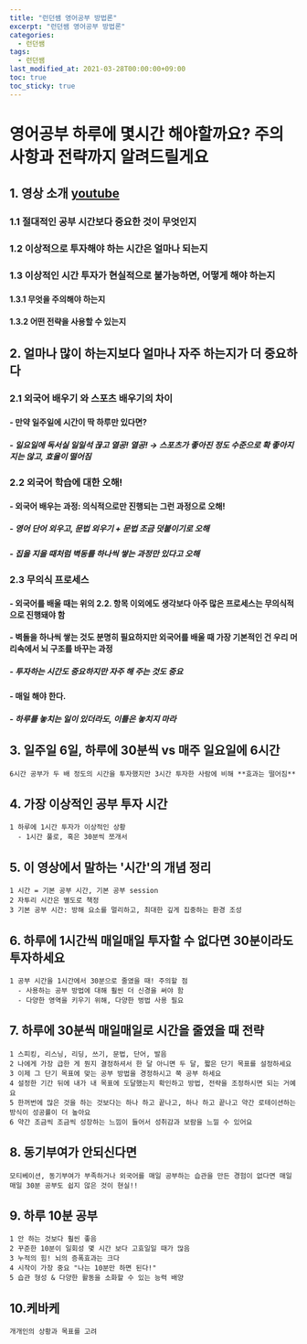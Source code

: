 ```yaml
---
title: "런던쌤 영어공부 방법론"
excerpt: "런던쌤 영어공부 방법론"
categories: 
  - 런던쌤
tags: 
  - 런던쌤
last_modified_at: 2021-03-28T00:00:00+09:00
toc: true
toc_sticky: true
---
```


# 영어공부 하루에 몇시간 해야할까요? 주의사항과 전략까지 알려드릴게요

## 1. 영상 소개 [youtube](https://www.youtube.com/watch?v=XEP6Y7GUzXI)
### 1.1 절대적인 공부 시간보다 중요한 것이 무엇인지  
### 1.2 이상적으로 투자해야 하는 시간은 얼마나 되는지  
### 1.3 이상적인 시간 투자가 현실적으로 불가능하면, 어떻게 해야 하는지  
#### 1.3.1 무엇을 주의해야 하는지  
#### 1.3.2 어떤 전략을 사용할 수 있는지

## 2. 얼마나 많이 하는지보다 얼마나 자주 하는지가 더 중요하다
### 2.1 외국어 배우기 와 스포츠 배우기의 차이
#### - 만약 일주일에 시간이 딱 하루만 있다면?
##### - 일요일에 독서실 일일석 끊고 열공! 열공! → 스포츠가 좋아진 정도 수준으로 확 좋아지지는 않고, 효율이 떨어짐
### 2.2 외국어 학습에 대한 오해!
#### - 외국어 배우는 과정: 의식적으로**만** 진행되는 그런 **과정으로 오해!**
##### - 영어 단어 외우고, 문법 외우기 + 문법 조금 덧붙이기**로 오해**
##### - 집을 지을 때처럼 벽동를 하나씩 쌓는 과정**만 있다고 오해**
### 2.3 **무의식 프로세스**
#### - 외국어를 배울 때는 위의 2.2. 항목 이외에도 생각보다 아주 많은 프로세스는 무의식적으로 진행돼야 함
#### - 벽돌을 하나씩 쌓는 것도 분명히 필요하지만 외국어를 배울 때 가장 기본적인 건 우리 머리속에서 뇌 구조를 바꾸는 과정
##### - 투자하는 시간도 중요하지만 자주 해 주는 것도 중요
#### - 매일 해야 한다.
##### - 하루를 놓치는 일이 있더라도, 이틀은 놓치지 마라

## 3. 일주일 6일, 하루에 30분씩 vs 매주 일요일에 6시간
    6시간 공부가 두 배 정도의 시간을 투자했지만 3시간 투자한 사람에 비해 **효과는 떨어짐**

## 4. 가장 이상적인 공부 투자 시간
    1 하루에 1시간 투자가 이상적인 상황
      - 1시간 풀로, 혹은 30분씩 쪼개서  


## 5. 이 영상에서 말하는 '시간'의 개념 정리
    1 시간 = 기본 공부 시간, 기본 공부 session
    2 자투리 시간은 별도로 책정
    3 기본 공부 시간: 방해 요소를 멀리하고, 최대한 깊게 집중하는 환경 조성  

## 6. 하루에 1시간씩 매일매일 투자할 수 없다면 30분이라도 투자하세요
    1 공부 시간을 1시간에서 30분으로 줄였을 때! 주의할 점
      - 사용하는 공부 방법에 대해 훨씬 더 신경을 써야 함
      - 다양한 영역을 키우기 위해, 다양한 벙법 사용 필요

## 7. 하루에 30분씩 매일매일로 시간을 줄였을 때 전략
    1 스피킹, 리스닝, 리딩, 쓰기, 문법, 단어, 발음
    2 나에게 가장 급한 게 뭔지 결정하셔서 한 달 아니면 두 달, 짧은 단기 목표를 설정하세요
    3 이제 그 단기 목표에 맞는 공부 방법을 경정하시고 쭉 공부 하세요
    4 설정한 기간 뒤에 내가 내 목표에 도달했는지 확인하고 방법, 전략을 조정하시면 되는 거예요
    5 한꺼번에 많은 것을 하는 것보다는 하나 하고 끝나고, 하나 하고 끝나고 약간 로테이션하는 방식이 성공률이 더 높아요
    6 약간 조금씩 조금씩 성장하는 느낌이 들어서 성취감과 보람을 느낄 수 있어요  

## 8. 동기부여가 안되신다면
    모티베이션, 동기부여가 부족하거나 외국어를 매일 공부하는 습관을 만든 경험이 없다면 매일매일 30분 공부도 쉽지 않은 것이 현실!!


## 9. 하루 10분 공부
    1 안 하는 것보다 훨씬 좋음
    2 꾸준한 10분이 일회성 몇 시간 보다 고효일일 때가 많음
    3 누적의 힘! 뇌의 증폭효과는 크다
    4 시작이 가장 중요 "나는 10분만 하면 된다!"
    5 습관 형성 & 다양한 활동을 소화할 수 있는 능력 배양

## 10.케바케
    개개인의 상황과 목표를 고려
